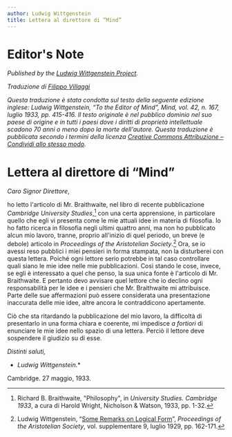 ```yaml
---
author: Ludwig Wittgenstein
title: Lettera al direttore di “Mind”
---
```


# Editor's Note

_Published by the [Ludwig Wittgenstein Project](https://www.wittgensteinproject.org/)._

_Traduzione di [Filippo Villaggi](https://www.wittgensteinproject.org/w/index.php/Project:People#Filippo_Villaggi)_

_Questa traduzione è stata condotta sul testo della seguente edizione inglese: Ludwig Wittgenstein, “To the Editor of *Mind*”, *Mind*, vol. 42, n. 167, luglio 1933, pp. 415-416. Il testo originale è nel pubblico dominio nel suo paese di origine e in tutti i paesi dove i diritti di proprietà intellettuale scadono 70 anni o meno dopo la morte dell'autore. Questa traduzione è pubblicata secondo i termini della licenza [Creative Commons Attribuzione – Condividi allo stesso modo](https://creativecommons.org/licenses/by-sa/4.0/)._

# Lettera al direttore di “Mind”

*Caro Signor Direttore*,

ho letto l'articolo di Mr. Braithwaite, nel libro di recente pubblicazione *Cambridge University Studies*,[^1] con una certa apprensione, in particolare quello che egli vi presenta come le mie attuali idee in materia di filosofia. Io ho fatto ricerca in filosofia negli ultimi quattro anni, ma non ho pubblicato alcun mio lavoro, tranne, proprio all'inizio di quel periodo, un breve (e debole) articolo in *Proceedings of the Aristotelian Society*.[^2] Ora, se io avessi reso pubblici i miei pensieri in forma stampata, non la disturberei con questa lettera. Poiché ogni lettore serio potrebbe in tal caso controllare quali siano le mie idee nelle mie pubblicazioni. Così stando le cose, invece, se egli è interessato a quel che penso, la sua unica fonte è l'articolo di Mr. Braithwaite. E pertanto devo avvisare quel lettore che io declino ogni responsabilità per le idee e i pensieri che Mr. Braithwaite mi attribuisce. Parte delle sue affermazioni può essere considerata una presentazione inaccurata delle mie idee, altre ancora le contraddicono apertamente.

Ciò che sta ritardando la pubblicazione del mio lavoro, la difficoltà di presentarlo in una forma chiara e coerente, mi impedisce *a fortiori* di enunciare le mie idee nello spazio di una lettera. Perciò il lettore deve sospendere il giudizio su di esse.

*Distinti saluti,*
* *Ludwig Wittgenstein*.*

Cambridge.
27 maggio, 1933.

[^1]: Richard B. Braithwaite, "Philosophy", in *University Studies. Cambridge 1933*, a cura di Harold Wright, Nicholson & Watson, 1933, pp. 1-32.

[^2]: Ludwig Wittgenstein, “[Some Remarks on Logical Form](https://www.wittgensteinproject.org/w/index.php/Some_Remarks_on_Logical_Form)”, *Proceedings of the Aristotelian Society*, vol. supplementare 9, luglio 1929, pp. 162-171.
